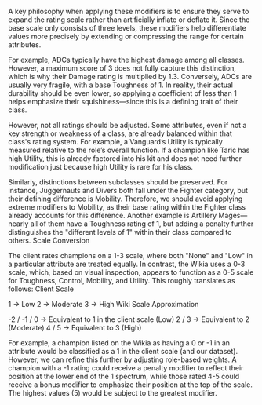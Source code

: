 A key philosophy when applying these modifiers is to ensure they serve to expand the rating scale rather than artificially inflate or deflate it. Since the base scale only consists of three levels, these modifiers help differentiate values more precisely by extending or compressing the range for certain attributes.

For example, ADCs typically have the highest damage among all classes. However, a maximum score of 3 does not fully capture this distinction, which is why their Damage rating is multiplied by 1.3. Conversely, ADCs are usually very fragile, with a base Toughness of 1. In reality, their actual durability should be even lower, so applying a coefficient of less than 1 helps emphasize their squishiness—since this is a defining trait of their class.

However, not all ratings should be adjusted. Some attributes, even if not a key strength or weakness of a class, are already balanced within that class's rating system. For example, a Vanguard’s Utility is typically measured relative to the role’s overall function. If a champion like Taric has high Utility, this is already factored into his kit and does not need further modification just because high Utility is rare for his class.

Similarly, distinctions between subclasses should be preserved. For instance, Juggernauts and Divers both fall under the Fighter category, but their defining difference is Mobility. Therefore, we should avoid applying extreme modifiers to Mobility, as their base rating within the Fighter class already accounts for this difference. Another example is Artillery Mages—nearly all of them have a Toughness rating of 1, but adding a penalty further distinguishes the "different levels of 1" within their class compared to others.
Scale Conversion

The client rates champions on a 1-3 scale, where both "None" and "Low" in a particular attribute are treated equally. In contrast, the Wikia uses a 0-3 scale, which, based on visual inspection, appears to function as a 0-5 scale for Toughness, Control, Mobility, and Utility. This roughly translates as follows:
Client Scale

1 → Low
2 → Moderate
3 → High
Wiki Scale Approximation

-2 / -1 / 0 → Equivalent to 1 in the client scale (Low)
2 / 3 → Equivalent to 2 (Moderate)
4 / 5 → Equivalent to 3 (High)

For example, a champion listed on the Wikia as having a 0 or -1 in an attribute would be classified as a 1 in the client scale (and our dataset). However, we can refine this further by adjusting role-based weights. A champion with a -1 rating could receive a penalty modifier to reflect their position at the lower end of the 1 spectrum, while those rated 4-5 could receive a bonus modifier to emphasize their position at the top of the scale. The highest values (5) would be subject to the greatest modifier.